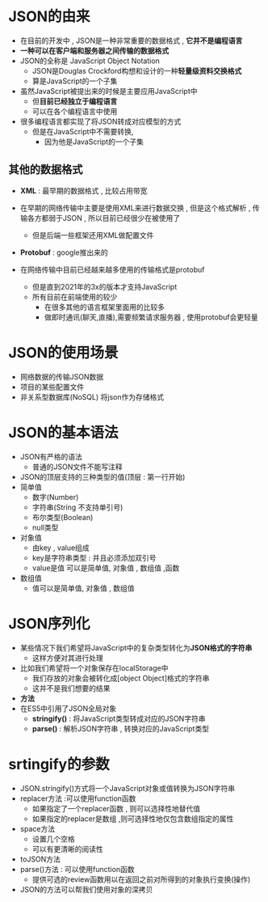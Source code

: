 # JSON的由来

- 在目前的开发中 , JSON是一种非常重要的数据格式 , **它并不是编程语言**
- **一种可以在客户端和服务器之间传输的数据格式**
- JSON的全称是 JavaScript Object Notation
  - JSON是Douglas Crockford构想和设计的一种**轻量级资料交换格式**
  - 算是JavaScript的一个子集
- 虽然JavaScript被提出来的时候是主要应用JavaScript中
  - 但**目前已经独立于编程语言**
  - 可以在各个编程语言中使用
- 很多编程语言都实现了将JSON转成对应模型的方式
  - 但是在JavaScript中不需要转换,
    - 因为他是JavaScript的一个子集



## 其他的数据格式

- **XML** : 最早期的数据格式 , 比较占用带宽 
- 在早期的网络传输中主要是使用XML来进行数据交换 , 但是这个格式解析 , 传输各方都弱于JSON , 所以目前已经很少在被使用了
  - 但是后端一些框架还用XML做配置文件



- **Protobuf** : google推出来的
- 在网络传输中目前已经越来越多使用的传输格式是protobuf
  - 但是直到2021年的3x的版本才支持JavaScript
  - 所有目前在前端使用的较少
    - 在很多其他的语言框架里面用的比较多
    - 做即时通讯(聊天,直播),需要频繁请求服务器 , 使用protobuf会更轻量



# JSON的使用场景

- 网络数据的传输JSON数据
- 项目的某些配置文件
- 非关系型数据库(NoSQL) 将json作为存储格式





# JSON的基本语法

- JSON有严格的语法
  - 普通的JSON文件不能写注释
-  JSON的顶层支持的三种类型的值(顶层 : 第一行开始)
  - 简单值
    - 数字(Number)
    - 字符串(String 不支持单引号)
    - 布尔类型(Boolean)
    - null类型
  - 对象值
    - 由key , value组成
    - key是字符串类型 : 并且必须添加双引号
    - value是值 可以是简单值, 对象值 , 数组值  ,函数
  - 数组值
    - 值可以是简单值, 对象值 , 数组值



# JSON序列化

- 某些情况下我们希望将JavaScript中的复杂类型转化为**JSON格式的字符串**
  - 这样方便对其进行处理
- 比如我们希望将一个对象保存在localStorage中
  - 我们存放的对象会被转化成[object Object]格式的字符串
  - 这并不是我们想要的结果
- **方法**
- 在ES5中引用了JSON全局对象
  - **stringify()** : 将JavaScript类型转成对应的JSON字符串
  - **parse()** : 解析JSON字符串 , 转换对应的JavaScript类型



# srtingify的参数

- JSON.stringify()方式将一个JavaScript对象或值转换为JSON字符串
- replacer方法 :可以使用function函数
  - 如果指定了一个replacer函数 , 则可以选择性地替代值
  - 如果指定的replacer是数组 ,则可选择性地仅包含数组指定的属性
- space方法
  - 设置几个空格
  - 可以有更清晰的阅读性
- toJSON方法
- parse()方法 : 可以使用function函数
  - 提供可选的review函数用以在返回之前对所得到的对象执行变换(操作)
- JSON的方法可以帮我们使用对象的深拷贝